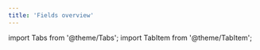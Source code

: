 ```yaml
---
title: 'Fields overview'
---
```

import Tabs from '@theme/Tabs';
import TabItem from '@theme/TabItem';